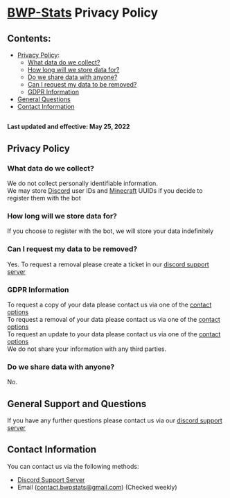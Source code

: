# [BWP-Stats](https://discord.com/api/oauth2/authorize?client_id=926814210321707028&permissions=277025442816&scope=bot%20applications.commands) Privacy Policy

## Contents:

- [Privacy Policy](#policy):
  - [What data do we collect?](#data-collection)
  - [How long will we store data for?](#data-collect-length)
  - [Do we share data with anyone?](#data-collect-sharing)
  - [Can I request my data to be removed?](#data-collect-request)
  - [GDPR Information](#gdpr)
- [General Questions](#support-questions)
- [Contact Information](#contact)

<h2></h2>  

**Last updated and effective: May 25, 2022**

<h2 id="policy"> Privacy Policy </h2>

<h3 id="data-collection"> What data do we collect? </h3>

We do not collect personally identifiable information.\
We may store [Discord](https://discord.com/) user IDs and [Minecraft](https://minecraft.net/) UUIDs if you decide to register them with the bot

<h3 id="data-collect-length"> How long will we store data for? </h3>

If you choose to register with the bot, we will store your data indefinitely

<h3 id="data-collect-request"> Can I request my data to be removed? </h3>

Yes. To request a removal please create a ticket in our [discord support server](https://discord.gg/fBnfWXSDpu)

<h3 id="gdpr"> GDPR Information </h3>

To request a copy of your data please contact us via one of the [contact options](#contact)\
To request a removal of your data please contact us via one of the [contact options](#contact)\
To request an update to your data please contact us via one of the [contact options](#contact)\
We do not share your information with any third parties.

<h3 id="data-collect-sharing"> Do we share data with anyone? </h3>

No.

<h2 id="support-questions"> General Support and Questions </h2>

If you have any further questions please contact us via our [discord support server](https://discord.gg/fBnfWXSDpu)

<h2 id="contact"> Contact Information </h2>

You can contact us via the following methods:

- [Discord Support Server](https://discord.gg/fBnfWXSDpu)
- Email (contact.bwpstats@gmail.com) (Checked weekly)
